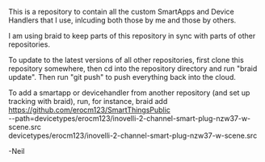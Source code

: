 This is a repository to contain all the custom SmartApps and Device Handlers that I use, inlcuding both those by me and those by others.

I am using braid to keep parts of this repository in sync with parts of other repositories.

To update to the latest versions of all other repositories, first clone this repository somewhere, then cd into the repository directory and run "braid update".  Then run "git push" to push everything back into the cloud.

To add a smartapp or devicehandler from another repository (and set up tracking with braid), run, for instance,
braid add \
   https://github.com/erocm123/SmartThingsPublic \
   --path=devicetypes/erocm123/inovelli-2-channel-smart-plug-nzw37-w-scene.src \
   devicetypes/erocm123/inovelli-2-channel-smart-plug-nzw37-w-scene.src

   
-Neil